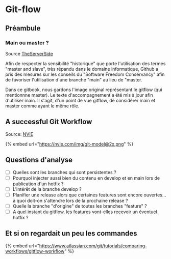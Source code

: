 # Git-flow

## Préambule

### Main ou master ?

Source  [TheServerSide](https://www.theserverside.com/feature/Why-GitHub-renamed-its-master-branch-to-main)

Afin de respecter la sensibilité "historique" que porte l'utilisation des termes "master and slave", très répandu dans le domaine informatique, Github a pris des mesures sur les conseils du "Software Freedom Conservancy" afin de favoriser l'utilisation d'une branche "main" au lieu de "master.

Dans ce gitbook, nous gardons l'image original représentant le gitflow (qui mentionnne master). Le texte d'accompagnement a été mis à jour afin d'utiliser main. Il s'agit, d'un point de vue gitflow, de considérer main et master comme ayant le même rôle.

## A successful Git Workflow

Source: [NVIE](https://nvie.com/posts/a-successful-git-branching-model/)

{% embed url="https://nvie.com/img/git-model@2x.png" %}

## Questions d'analyse

* [ ] Quelles sont les branches qui sont persistentes ?
* [ ] Pourquoi injecter aussi bien du contenu en develop et en main lors de publication d'un hotfix ?
* [ ] L'intérêt de la branche develop ?
* [ ] Planifier une release alors que certaines features sont encore ouvertes... à quoi doit-on s'attendre lors de la prochaine release ?
* [ ] Quelle la branche "d'origine" de toutes les branches "feature" ?
* [ ] A quel instant du gitflow, les features vont-elles recevoir un éventuel hotfix ?

## Et si on regardait un peu les commandes

{% embed url="https://www.atlassian.com/git/tutorials/comparing-workflows/gitflow-workflow" %}
